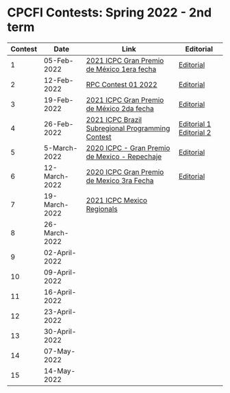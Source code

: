 # CPCFI Contests: Spring 2022 - 2nd term

| Contest | Date | Link | Editorial |
| ------- | ---- | ---- | --------- |
| 1 | 05-Feb-2022    | [2021 ICPC Gran Premio de México 1era fecha](https://codeforces.com/gym/103274) | [Editorial](https://drive.google.com/file/d/12nV3pmtsB9MLfo5eIGh47nrNcBgpxMmi/view?usp=sharing) |
| 2 | 12-Feb-2022    |[RPC Contest 01 2022](https://drive.google.com/file/d/10tODvQbBbY7CXS51sZIcYDq3veCni6b4/view?usp=sharing) | [Editorial](https://drive.google.com/file/d/11OjDvviG8a24_uL7DzonI1yjGatCoAKd/view?usp=sharing) |
| 3 | 19-Feb-2022    | [2021 ICPC Gran Premio de México 2da fecha](https://codeforces.com/gym/103306) | [Editorial](https://drive.google.com/file/d/12nV3pmtsB9MLfo5eIGh47nrNcBgpxMmi/view?usp=sharing) |
| 4 | 26-Feb-2022    | [2021 ICPC Brazil Subregional Programming Contest](https://codeforces.com/gym/103388)  | [Editorial 1](https://www.youtube.com/watch?v=wYdb8YWd87Q&ab_channel=MaratonaSBC) [Editorial 2](https://blog.csdn.net/qq_51354600/article/details/121160014) |
| 5 | 5-March-2022   | [2020 ICPC - Gran Premio de Mexico - Repechaje](https://codeforces.com/gym/102966) | [Editorial](https://acm.iteso.mx/share/gpmx2020_editorial_completo.pdf) |
| 6 | 12-March-2022  | [2020 ICPC Gran Premio de Mexico 3ra Fecha](https://codeforces.com/gym/102890) |[Editorial](https://acm.iteso.mx/share/gpmx2020_editorial_completo.pdf) |
| 7 | 19-March-2022  | [2021 ICPC Mexico Regionals](https://omegaup.com/arena/ICPCMX2021?fbclid=IwAR3kC-oE1GZBF7oT5nRfQgZJD3aYTjf5Jvmo0ANTrUVae58Cl53JBHR1uyw) | |
| 8 | 26-March-2022  | | |
| 9 | 02-April-2022  | | |
| 10 | 09-April-2022 | | |
| 11 | 16-April-2022 | | |
| 12 | 23-April-2022 | | |
| 13 | 30-April-2022 | | |
| 14 | 07-May-2022   | | |
| 15 | 14-May-2022   | | |
